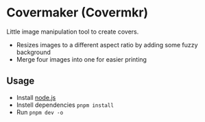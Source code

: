 # Covermaker (Covermkr)

Little image manipulation tool to create covers.
 - Resizes images to a different aspect ratio by adding some fuzzy background
 - Merge four images into one for easier printing

## Usage

- Install [node.js](https://docs.deno.com/runtime/manual/getting_started/installation)
- Instell dependencies `pnpm install`
- Run `pnpm dev -o`
